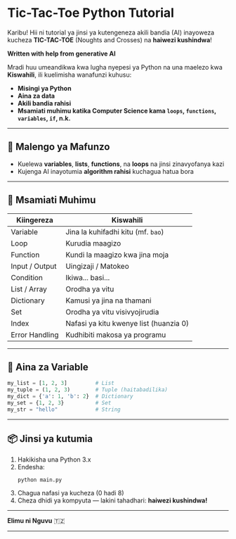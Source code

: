 # Tic-Tac-Toe Python Tutorial

Karibu! Hii ni tutorial ya jinsi ya kutengeneza akili bandia (AI) inayoweza kucheza **TIC-TAC-TOE** (Noughts and Crosses) na **haiwezi kushindwa**!

**Written with help from generative AI**

Mradi huu umeandikwa kwa lugha nyepesi ya Python na una maelezo kwa **Kiswahili**, ili kuelimisha wanafunzi kuhusu:
- **Misingi ya Python**
- **Aina za data**
- **Akili bandia rahisi**
- **Msamiati muhimu katika Computer Science kama `loops`, `functions`, `variables`, `if`, n.k.**

---

## 🧠 Malengo ya Mafunzo

- Kuelewa **variables**, **lists**, **functions**, na **loops** na jinsi zinavyofanya kazi  
- Kujenga AI inayotumia **algorithm rahisi** kuchagua hatua bora  

---


## 📘 Msamiati Muhimu

| Kiingereza      | Kiswahili                              |
|----------------|-----------------------------------------|
| Variable        | Jina la kuhifadhi kitu (mf. `bao`)      |
| Loop            | Kurudia maagizo                         |
| Function        | Kundi la maagizo kwa jina moja          |
| Input / Output  | Uingizaji / Matokeo                     |
| Condition       | Ikiwa... basi...                        |
| List / Array    | Orodha ya vitu                          |
| Dictionary      | Kamusi ya jina na thamani               |
| Set             | Orodha ya vitu visivyojirudia           |
| Index           | Nafasi ya kitu kwenye list (huanzia 0)  |
| Error Handling  | Kudhibiti makosa ya programu            |

---

## 🧩 Aina za Variable

```python
my_list = [1, 2, 3]         # List
my_tuple = (1, 2, 3)        # Tuple (haitabadilika)
my_dict = {'a': 1, 'b': 2}  # Dictionary
my_set = {1, 2, 3}          # Set
my_str = "hello"            # String
```

---

## 📦 Jinsi ya kutumia

1. Hakikisha una Python 3.x  
2. Endesha:
   ```bash
   python main.py
   ```
3. Chagua nafasi ya kucheza (0 hadi 8)  
4. Cheza dhidi ya kompyuta — lakini tahadhari: **haiwezi kushindwa!**

---

**Elimu ni Nguvu** 🇹🇿

--- 